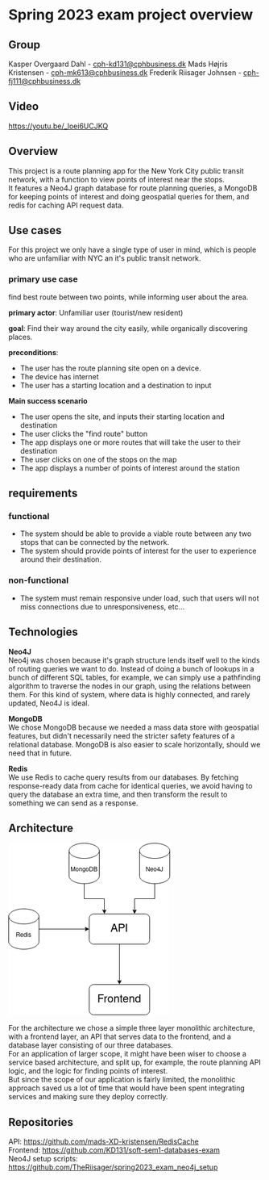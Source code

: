 # Spring 2023 exam project overview

## Group
Kasper Overgaard Dahl - cph-kd131@cphbusiness.dk
Mads Højris Kristensen - cph-mk613@cphbusiness.dk
Frederik Riisager Johnsen - cph-fj111@cphbusiness.dk

## Video
https://youtu.be/_loei6UCJKQ

## Overview
This project is a route planning app for the New York City public transit network, with a function to view points of interest near the stops.<br>
It features a Neo4J graph database for route planning queries, a MongoDB for keeping points of interest and doing geospatial queries for them, and redis for caching API request data.<br>

## Use cases
For this project we only have a single type of user in mind, which is people who are unfamiliar with NYC an it's public transit network. 

### primary use case
find best route between two points, while informing user about the area.

**primary actor**: Unfamiliar user (tourist/new resident)

**goal**: Find their way around the city easily, while organically discovering places.

**preconditions**:<br>
- The user has the route planning site open on a device.
- The device has internet
- The user has a starting location and a destination to input

**Main success scenario**<br>
- The user opens the site, and inputs their starting location and destination
- The user clicks the "find route" button
- The app displays one or more routes that will take the user to their destination
- The user clicks on one of the stops on the map
- The app displays a number of points of interest around the station 

## requirements
### functional
- The system should be able to provide a viable route between any two stops that can be connected by the network.
- The system should provide points of interest for the user to experience around their destination.

### non-functional
- The system must remain responsive under load, such that users will not miss connections due to unresponsiveness, etc...

## Technologies

**Neo4J**<br>
Neo4j was chosen because it's graph structure lends itself well to the kinds of routing queries we want to do. Instead of doing a bunch of lookups in a bunch of different SQL tables, for example, we can simply use a pathfinding algorithm to traverse the nodes in our graph, using the relations between them. For this kind of system, where data is highly connected, and rarely updated, Neo4J is ideal.<br>

**MongoDB**<br>
We chose MongoDB because we needed a mass data store with geospatial features, but didn't necessarily need the stricter safety features of a relational database. MongoDB is also easier to scale horizontally, should we need that in future.

**Redis**<br>
We use Redis to cache query results from our databases. By fetching response-ready data from cache for identical queries, we avoid having to query the database an extra time, and then transform the result to something we can send as a response.

## Architecture
![architecture](architecture.png)

For the architecture we chose a simple three layer monolithic architecture, with a frontend layer, an API that serves data to the frontend, and a database layer consisting of our three databases.<br>
For an application of larger scope, it might have been wiser to choose a service based architecture, and split up, for example, the route planning API logic, and the logic for finding points of interest.<br>
But since the scope of our application is fairly limited, the monolithic approach saved us a lot of time that would have been spent integrating services and making sure they deploy correctly.

## Repositories
API: https://github.com/mads-XD-kristensen/RedisCache<br>
Frontend: https://github.com/KD131/soft-sem1-databases-exam<br>
Neo4J setup scripts: https://github.com/TheRiisager/spring2023_exam_neo4j_setup<br>
